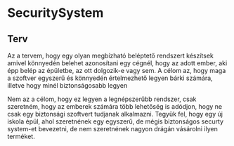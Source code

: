 # SecuritySystem 

## **Terv**

Az a tervem, hogy egy olyan megbízható beléptető rendszert készítsek amivel könnyedén belehet azonosítani egy cégnél, hogy az adott ember, aki épp belép az épületbe, az ott dolgozik-e vagy sem. A célom az, hogy maga a szoftver egyszerű és könnyedén értelmezhető legyen bárki számára, illetve hogy minél biztonságosabb legyen

Nem az a célom, hogy ez legyen a legnépszerűbb rendszer, csak szeretném, hogy az emberek számára több lehetőség is adódjon, hogy ne csak egy biztonsági szoftvert tudjanak alkalmazni. Tegyük fel, hogy egy új iskola épül, ahol szeretnének egy egyszerű, de mégis biztonságos securty system-et bevezetni, de nem szeretnének nagyon drágán vásárolni ilyen terméket.
